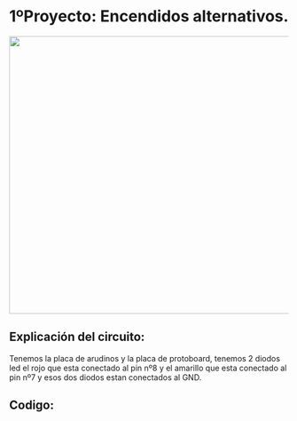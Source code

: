 # 1ºProyecto: Encendidos alternativos. 


<img src= "Imágenes/arduino_led.png" width="600" height="500" />

## Explicación del circuito:

Tenemos la placa de arudinos y la placa de protoboard, tenemos 2 diodos led el rojo que esta conectado al pin nº8 y el amarillo que esta conectado al pin nº7 y esos dos diodos estan conectados al GND.

## Codigo:





